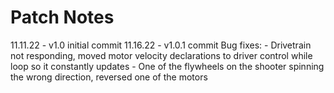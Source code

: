 # Patch Notes

 11.11.22 - v1.0 initial commit
 11.16.22 - v1.0.1 commit 
             Bug fixes:
              - Drivetrain not responding, moved motor velocity declarations to driver control while loop so it constantly updates
              - One of the flywheels on the shooter spinning the wrong direction, reversed one of the motors
